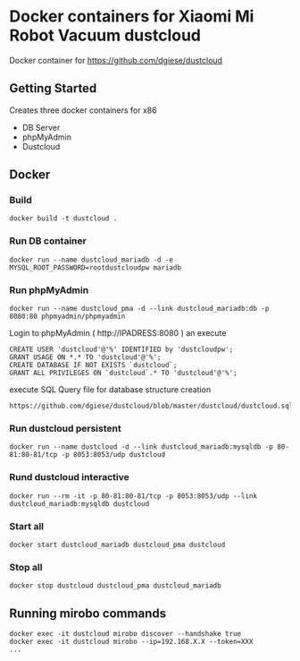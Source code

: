 # Docker containers for Xiaomi Mi Robot Vacuum dustcloud

Docker container for https://github.com/dgiese/dustcloud

## Getting Started
Creates three docker containers for x86
- DB Server
- phpMyAdmin
- Dustcloud


## Docker

### Build
```
docker build -t dustcloud .
```

### Run DB container
```
docker run --name dustcloud_mariadb -d -e MYSQL_ROOT_PASSWORD=rootdustcloudpw mariadb
```

### Run phpMyAdmin
```
docker run --name dustcloud_pma -d --link dustcloud_mariadb:db -p 8080:80 phpmyadmin/phpmyadmin
```

Login to phpMyAdmin ( http://IPADRESS:8080 ) an execute
```
CREATE USER 'dustcloud'@'%' IDENTIFIED by 'dustcloudpw';
GRANT USAGE ON *.* TO 'dustcloud'@'%';
CREATE DATABASE IF NOT EXISTS `dustcloud`;
GRANT ALL PRIVILEGES ON `dustcloud`.* TO 'dustcloud'@'%';
```

execute SQL Query file for database structure creation
```
https://github.com/dgiese/dustcloud/blob/master/dustcloud/dustcloud.sql
```

### Run dustcloud persistent
```
docker run --name dustcloud -d --link dustcloud_mariadb:mysqldb -p 80-81:80-81/tcp -p 8053:8053/udp dustcloud
```

### Rund dustcloud interactive
```
docker run --rm -it -p 80-81:80-81/tcp -p 8053:8053/udp --link dustcloud_mariadb:mysqldb dustcloud 
```












### Start all
```
docker start dustcloud_mariadb dustcloud_pma dustcloud
```

### Stop all
```
docker stop dustcloud dustcloud_pma dustcloud_mariadb
```



## Running mirobo commands
```
docker exec -it dustcloud mirobo discover --handshake true
docker exec -it dustcloud mirobo --ip=192.168.X.X --token=XXX
...
```
